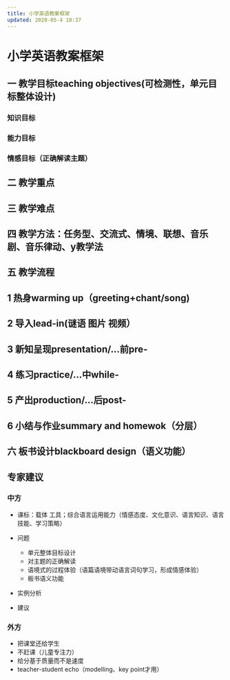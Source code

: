 ```yaml
---
title: 小学英语教案框架
updated: 2020-05-4 10:37
---
```


# 小学英语教案框架

## 一 教学目标teaching objectives(可检测性，单元目标整体设计)

### 知识目标

### 能力目标

### 情感目标（正确解读主题）

## 二 教学重点

## 三 教学难点

## 四 教学方法：任务型、交流式、情境、联想、音乐剧、音乐律动、y教学法

## 五 教学流程

## 1 热身warming up（greeting+chant/song)

## 2 导入lead-in(谜语 图片 视频）

## 3 新知呈现presentation/...前pre- 

## 4 练习practice/...中while-

## 5 产出production/...后post-

## 6 小结与作业summary and homewok（分层）

## 六 板书设计blackboard design（语义功能）

## 专家建议

### 中方

- 课标：载体 工具；综合语言运用能力（情感态度、文化意识、语言知识、语言技能、学习策略）
- 问题

	- 单元整体目标设计
	- 对主题的正确解读
	- 语境式的过程体验（语篇语境带动语言词句学习，形成情感体验）
	- 板书语义功能

- 实例分析
- 建议

### 外方

- 把课堂还给学生
- 不赶课（儿童专注力）
- 给分基于质量而不是速度
- teacher-student echo（modelling、key point才用）
